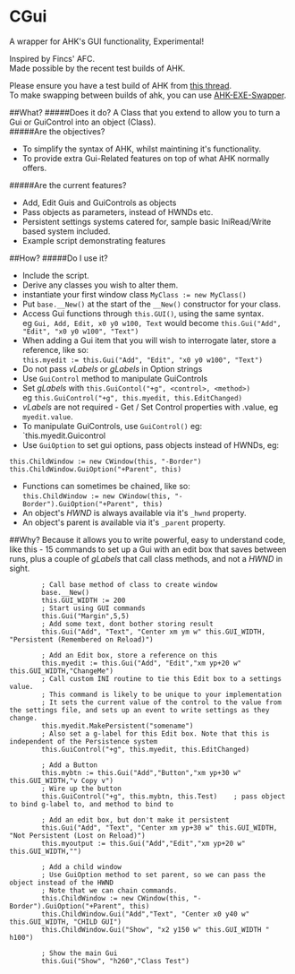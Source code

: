 # CGui
A wrapper for AHK's GUI functionality, Experimental!

Inspired by Fincs' AFC.  
Made possible by the recent test builds of AHK.  

Please ensure you have a test build of AHK from [this thread](http://ahkscript.org/boards/viewtopic.php?f=24&t=5802).  
To make swapping between builds of ahk, you can use [AHK-EXE-Swapper](https://github.com/ahkscript/AHK-EXE-Swapper).  

##What?
#####Does it do?
A Class that you extend to allow you to turn a Gui or GuiControl into an object (Class).  
#####Are the objectives?
* To simplify the syntax of AHK, whilst maintining it's functionality.
* To provide extra Gui-Related features on top of what AHK normally offers. 

#####Are the current features?
* Add, Edit Guis and GuiControls as objects
* Pass objects as parameters, instead of HWNDs etc.
* Persistent settings systems catered for, sample basic IniRead/Write based system included.
* Example script demonstrating features

##How?
#####Do I use it?
* Include the script.
* Derive any classes you wish to alter them.
* instantiate your first window class `MyClass := new MyClass()`
* Put `base.__New()` at the start of the `__New()` constructor for your class.
* Access Gui functions through `this.GUI()`, using the same syntax.  
eg `Gui, Add, Edit, x0 y0 w100, Text`
would become `this.Gui("Add", "Edit", "x0 y0 w100", "Text")`  
* When adding a Gui item that you will wish to interrogate later, store a reference, like so:  
`this.myedit := this.Gui("Add", "Edit", "x0 y0 w100", "Text")`  
* Do not pass *vLabels* or *gLabels* in Option strings  
* Use `GuiControl` method to manipulate GuiControls
* Set *gLabels* with `this.GuiContol("+g", <control>, <method>)`  
eg `this.GuiControl("+g", this.myedit, this.EditChanged)`  
* *vLabels* are not required - Get / Set Control properties with <control>.value, eg `myedit.value`.  
* To manipulate GuiControls, use `GuiControl()` eg:  
`this.myedit.Guicontrol
* Use `GuiOption` to set gui options, pass objects instead of HWNDs, eg:  
```
this.ChildWindow := new CWindow(this, "-Border")
this.ChildWindow.GuiOption("+Parent", this)
```
* Functions can sometimes be chained, like so:  
`this.ChildWindow := new CWindow(this, "-Border").GuiOption("+Parent", this)`
* An object's *HWND* is always available via it's `_hwnd` property.
* An object's parent is available via it's `_parent` property.

##Why?
Because it allows you to write powerful, easy to understand code, like this - 15 commands to set up a Gui with an edit box that saves between runs, plus a couple of *gLabels* that call class methods, and not a *HWND* in sight.
```
		; Call base method of class to create window
		base.__New()
		this.GUI_WIDTH := 200
		; Start using GUI commands
		this.Gui("Margin",5,5)
		; Add some text, dont bother storing result
		this.Gui("Add", "Text", "Center xm ym w" this.GUI_WIDTH, "Persistent (Remembered on Reload)")
		
		; Add an Edit box, store a reference on this
		this.myedit := this.Gui("Add", "Edit","xm yp+20 w" this.GUI_WIDTH,"ChangeMe")
		; Call custom INI routine to tie this Edit box to a settings value.
		; This command is likely to be unique to your implementation
		; It sets the current value of the control to the value from the settings file, and sets up an event to write settings as they change.
		this.myedit.MakePersistent("somename")
		; Also set a g-label for this Edit box. Note that this is independent of the Persistence system
		this.GuiControl("+g", this.myedit, this.EditChanged)

		; Add a Button
		this.mybtn := this.Gui("Add","Button","xm yp+30 w" this.GUI_WIDTH,"v Copy v")
		; Wire up the button
		this.GuiControl("+g", this.mybtn, this.Test)	; pass object to bind g-label to, and method to bind to
		
		; Add an edit box, but don't make it persistent
		this.Gui("Add", "Text", "Center xm yp+30 w" this.GUI_WIDTH, "Not Persistent (Lost on Reload)")
		this.myoutput := this.Gui("Add","Edit","xm yp+20 w" this.GUI_WIDTH,"")
		
		; Add a child window
		; Use GuiOption method to set parent, so we can pass the object instead of the HWND
		; Note that we can chain commands.
		this.ChildWindow := new CWindow(this, "-Border").GuiOption("+Parent", this)
		this.ChildWindow.Gui("Add","Text", "Center x0 y40 w" this.GUI_WIDTH, "CHILD GUI")
		this.ChildWindow.Gui("Show", "x2 y150 w" this.GUI_WIDTH " h100")
		
		; Show the main Gui
		this.Gui("Show", "h260","Class Test")
```

